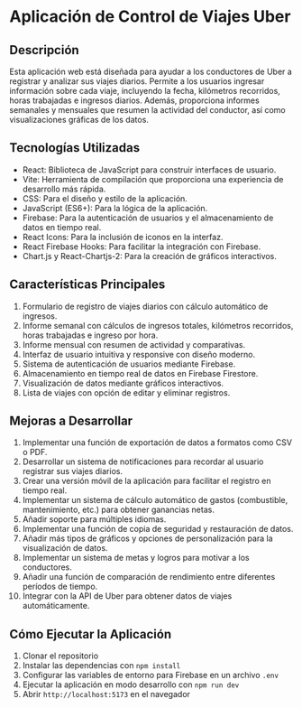 # Aplicación de Control de Viajes Uber

## Descripción

Esta aplicación web está diseñada para ayudar a los conductores de Uber a registrar y analizar sus viajes diarios. Permite a los usuarios ingresar información sobre cada viaje, incluyendo la fecha, kilómetros recorridos, horas trabajadas e ingresos diarios. Además, proporciona informes semanales y mensuales que resumen la actividad del conductor, así como visualizaciones gráficas de los datos.

## Tecnologías Utilizadas

- React: Biblioteca de JavaScript para construir interfaces de usuario.
- Vite: Herramienta de compilación que proporciona una experiencia de desarrollo más rápida.
- CSS: Para el diseño y estilo de la aplicación.
- JavaScript (ES6+): Para la lógica de la aplicación.
- Firebase: Para la autenticación de usuarios y el almacenamiento de datos en tiempo real.
- React Icons: Para la inclusión de iconos en la interfaz.
- React Firebase Hooks: Para facilitar la integración con Firebase.
- Chart.js y React-Chartjs-2: Para la creación de gráficos interactivos.

## Características Principales

1. Formulario de registro de viajes diarios con cálculo automático de ingresos.
2. Informe semanal con cálculos de ingresos totales, kilómetros recorridos, horas trabajadas e ingreso por hora.
3. Informe mensual con resumen de actividad y comparativas.
4. Interfaz de usuario intuitiva y responsive con diseño moderno.
5. Sistema de autenticación de usuarios mediante Firebase.
6. Almacenamiento en tiempo real de datos en Firebase Firestore.
7. Visualización de datos mediante gráficos interactivos.
8. Lista de viajes con opción de editar y eliminar registros.

## Mejoras a Desarrollar

1. Implementar una función de exportación de datos a formatos como CSV o PDF.
2. Desarrollar un sistema de notificaciones para recordar al usuario registrar sus viajes diarios.
3. Crear una versión móvil de la aplicación para facilitar el registro en tiempo real.
4. Implementar un sistema de cálculo automático de gastos (combustible, mantenimiento, etc.) para obtener ganancias netas.
5. Añadir soporte para múltiples idiomas.
6. Implementar una función de copia de seguridad y restauración de datos.
7. Añadir más tipos de gráficos y opciones de personalización para la visualización de datos.
8. Implementar un sistema de metas y logros para motivar a los conductores.
9. Añadir una función de comparación de rendimiento entre diferentes períodos de tiempo.
10. Integrar con la API de Uber para obtener datos de viajes automáticamente.

## Cómo Ejecutar la Aplicación

1. Clonar el repositorio
2. Instalar las dependencias con `npm install`
3. Configurar las variables de entorno para Firebase en un archivo `.env`
4. Ejecutar la aplicación en modo desarrollo con `npm run dev`
5. Abrir `http://localhost:5173` en el navegador